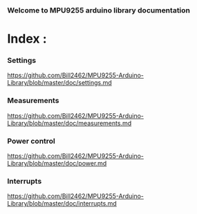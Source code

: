 ### Welcome to MPU9255 arduino library documentation 

# Index : 

### Settings 

https://github.com/Bill2462/MPU9255-Arduino-Library/blob/master/doc/settings.md

### Measurements

https://github.com/Bill2462/MPU9255-Arduino-Library/blob/master/doc/measurements.md

### Power control 

https://github.com/Bill2462/MPU9255-Arduino-Library/blob/master/doc/power.md

### Interrupts

https://github.com/Bill2462/MPU9255-Arduino-Library/blob/master/doc/interrupts.md

